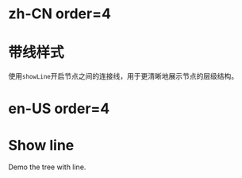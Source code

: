 # zh-CN order=4

# 带线样式

使用`showLine`开启节点之间的连接线，用于更清晰地展示节点的层级结构。

# en-US order=4

# Show line

Demo the tree with line.
